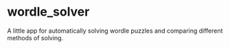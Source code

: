 # wordle_solver
A little app for automatically solving wordle puzzles and comparing different methods of solving.


